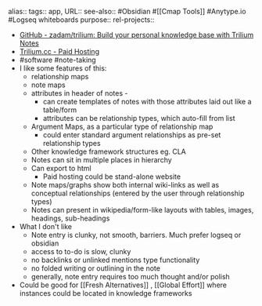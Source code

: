 alias::
tags:: app,
URL::
see-also:: #Obsidian #[[Cmap Tools]] #Anytype.io #Logseq whiteboards
purpose::
rel-projects::

- [GitHub - zadam/trilium: Build your personal knowledge base with Trilium Notes](https://github.com/zadam/trilium)
- [Trilium.cc - Paid Hosting](https://trilium.cc/)
- #software #note-taking
- I like some features of this:
	- relationship maps
	- note maps
	- attributes in header of notes -
		- can create templates of notes with those attributes laid out like a table/form
		- attributes can be relationship types, which auto-fill from list
	- Argument Maps, as a particular type of relationship map
		- could enter standard argument relationships as pre-set relationship types
	- Other knowledge framework structures eg. CLA
	- Notes can sit in multiple places in hierarchy
	- Can export to html
		- Paid hosting could be stand-alone website
	- Note maps/graphs show both internal wiki-links as well as conceptual relationships (entered by the user through relationship types)
	- Notes can present in wikipedia/form-like layouts with tables, images, headings, sub-headings
- What I don't like
	- Note entry is clunky, not smooth, barriers. Much prefer logseq or obsidian
	- access to to-do is slow, clunky
	- no backlinks or unlinked mentions type functionality
	- no folded writing or outlining in the note
	- generally, note entry requires too much thought and/or polish
- Could be good for [[Fresh Alternatives]] , [[Global Effort]] where instances could be located in knowledge frameworks
